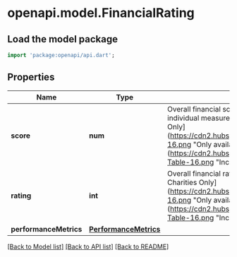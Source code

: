 # openapi.model.FinancialRating

## Load the model package
```dart
import 'package:openapi/api.dart';
```

## Properties
Name | Type | Description | Notes
------------ | ------------- | ------------- | -------------
**score** | **num** | Overall financial score, out of a possible 100, based on a set of individual measures of financial health. [Learn More](https://www.charitynavigator.org/index.cfm?bay=content.view&cpid=35) ![Rated Charities Only](https://cdn2.hubspot.net/hubfs/597611/CharityNavigator/Blue_Star-16.png \"Only available for rated charities.\") ![Content Subscription](https://cdn2.hubspot.net/hubfs/597611/CharityNavigator/FA-Data-Table-16.png \"Included with the paid Content Subscription.\") | [optional] 
**rating** | **int** | Overall financial rating, on a four-star scale. [Learn More](https://www.charitynavigator.org/index.cfm?bay=content.view&cpid=1287) ![Rated Charities Only](https://cdn2.hubspot.net/hubfs/597611/CharityNavigator/Blue_Star-16.png \"Only available for rated charities.\") ![Content Subscription](https://cdn2.hubspot.net/hubfs/597611/CharityNavigator/FA-Data-Table-16.png \"Included with the paid Content Subscription.\") | [optional] 
**performanceMetrics** | [**PerformanceMetrics**](PerformanceMetrics.md) |  | [optional] 

[[Back to Model list]](../README.md#documentation-for-models) [[Back to API list]](../README.md#documentation-for-api-endpoints) [[Back to README]](../README.md)


